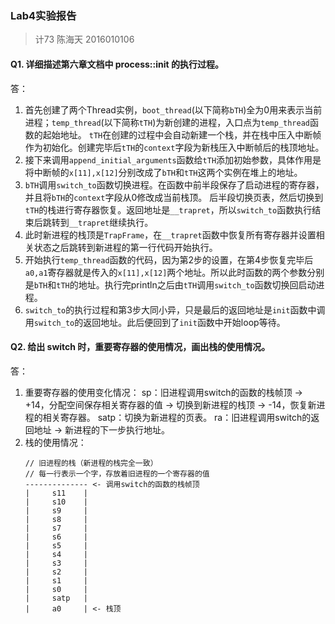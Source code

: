 ### Lab4实验报告
> 计73 陈海天 2016010106

#### Q1. 详细描述第六章文档中 process::init 的执行过程。
答：
1. 首先创建了两个Thread实例，`boot_thread`(以下简称`bTH`)全为0用来表示当前进程；`temp_thread`(以下简称`tTH`)为新创建的进程，入口点为`temp_thread`函数的起始地址。
`tTH`在创建的过程中会自动新建一个栈，并在栈中压入中断帧作为初始化。创建完毕后`tTH`的`context`字段为新栈压入中断帧后的栈顶地址。
2. 接下来调用`append_initial_arguments`函数给`tTH`添加初始参数，具体作用是将中断帧的`x[11],x[12]`分别改成了`bTH`和`tTH`这两个实例在堆上的地址。
3. `bTH`调用`switch_to`函数切换进程。在函数中前半段保存了启动进程的寄存器，并且将`bTH`的`context`字段从0修改成当前栈顶。
后半段切换页表，然后切换到`tTH`的栈进行寄存器恢复。返回地址是`__trapret`，所以`switch_to`函数执行结束后跳转到`__trapret`继续执行。
4. 此时新进程的栈顶是`TrapFrame`，在`__trapret`函数中恢复所有寄存器并设置相关状态之后跳转到新进程的第一行代码开始执行。
5. 开始执行`temp_thread`函数的代码，因为第2步的设置，在第4步恢复完毕后`a0,a1`寄存器就是传入的`x[11],x[12]`两个地址。所以此时函数的两个参数分别是`bTH`和`tTH`的地址。执行完println之后由`tTH`调用`switch_to`函数切换回启动进程。
6. `switch_to`的执行过程和第3步大同小异，只是最后的返回地址是`init`函数中调用`switch_to`的返回地址。此后便回到了`init`函数中开始loop等待。


#### Q2. 给出 switch 时，重要寄存器的使用情况，画出栈的使用情况。
答：
1. 重要寄存器的使用变化情况：
   sp：旧进程调用switch的函数的栈帧顶 -> +14，分配空间保存相关寄存器的值 -> 切换到新进程的栈顶 -> -14，恢复新进程的相关寄存器。
   satp：切换为新进程的页表。
   ra：旧进程调用switch的返回地址 -> 新进程的下一步执行地址。
2. 栈的使用情况：
   ```
   // 旧进程的栈（新进程的栈完全一致）
   // 每一行表示一个字，存放着旧进程的一个寄存器的值
   -------------- <- 调用switch的函数的栈帧顶
   |     s11    |
   |     s10    |
   |     s9     |
   |     s8     |
   |     s7     |
   |     s6     |
   |     s5     |
   |     s4     |
   |     s3     |
   |     s2     |
   |     s1     |
   |     s0     |
   |     satp   |
   |     a0     | <- 栈顶
   ```